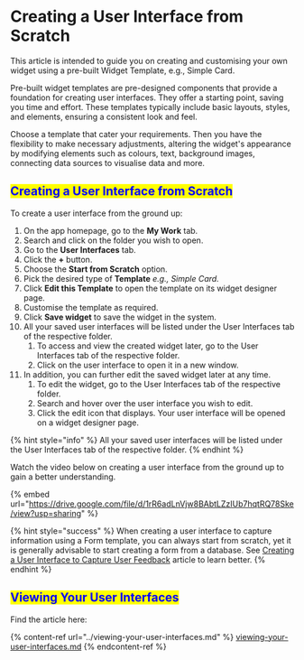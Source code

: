 # Creating a User Interface from Scratch

This article is intended to guide you on creating and customising your own widget using a pre-built Widget Template, e.g., Simple Card.

Pre-built widget templates are pre-designed components that provide a foundation for creating user interfaces. They offer a starting point, saving you time and effort. These templates typically include basic layouts, styles, and elements, ensuring a consistent look and feel.

Choose a template that cater your requirements. Then you have the flexibility to make necessary adjustments, altering the widget's appearance by modifying elements such as colours, text, background images, connecting data sources to visualise data and more.

## <mark style="color:blue;">Creating a User Interface from Scratch</mark>

To create a user interface from the ground up:

1. On the app homepage, go to the **My Work** tab.
2. Search and click on the folder you wish to open.
3. Go to the **User Interfaces** tab.
4. Click the **+** button.
5. Choose the **Start from Scratch** option.
6. Pick the desired type of **Template** _e.g., Simple Card._
7. Click **Edit this Template** to open the template on its widget designer page.
8. Customise the template as required.
9. Click **Save widget** to save the widget in the system.
10. All your saved user interfaces will be listed under the User Interfaces tab of the respective folder.
    1. To access and view the created widget later, go to the User Interfaces tab of the respective folder.
    2. Click on the user interface to open it in a new window.
11. In addition, you can further edit the saved widget later at any time.
    1. To edit the widget, go to the User Interfaces tab of the respective folder.
    2. Search and hover over the user interface you wish to edit.
    3. Click the edit icon that displays. Your user interface will be opened on a widget designer page.



{% hint style="info" %}
All your saved user interfaces will be listed under the User Interfaces tab of the respective folder.
{% endhint %}

Watch the video below on creating a user interface from the ground up to gain a better understanding.

{% embed url="https://drive.google.com/file/d/1rR6adLnVjw8BAbtLZzIUb7hqtRQ78Ske/view?usp=sharing" %}



{% hint style="success" %}
When creating a user interface to capture information using a Form template, you can always start from scratch, yet it is generally advisable to start creating a form from a database. See [Creating a User Interface to Capture User Feedback](creating-a-user-interface-to-capture-user-feedback.md) article to learn better.
{% endhint %}

## <mark style="color:blue;">Viewing Your User Interfaces</mark>

Find the article here:

{% content-ref url="../viewing-your-user-interfaces.md" %}
[viewing-your-user-interfaces.md](../viewing-your-user-interfaces.md)
{% endcontent-ref %}

